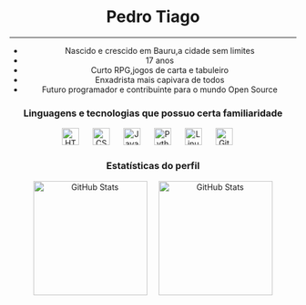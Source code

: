 <div align="center">

# Pedro Tiago
---

- Nascido e crescido em Bauru,a cidade sem limites
- 17 anos
- Curto RPG,jogos de carta e tabuleiro
- Enxadrista mais capivara de todos
- Futuro programador e contribuinte para o mundo Open Source 

### Linguagens e tecnologias que possuo certa familiaridade

<p>
  <img 
      alt="HTML"
      title="HTML" 
      width="30px" 
      style="margin-right: 20px;" 
      src="https://cdn.jsdelivr.net/gh/devicons/devicon@latest/icons/html5/html5-original.svg" 
  />
  <img 
      alt="CSS" 
      title="CSS"
      width="30px" 
      style="margin-right: 20px;" 
      src="https://cdn.jsdelivr.net/gh/devicons/devicon@latest/icons/css3/css3-original.svg" 
  />
<img 
      alt="Javascript" 
      title="Javascript"
      width="30px" 
      style="margin-right: 20px;" 
      src="https://cdn.jsdelivr.net/gh/devicons/devicon@latest/icons/javascript/javascript-original.svg" 
  />      
  <img 
      alt="Python" 
      title="Python"
      width="30px" 
      style="margin-right: 20px;" 
      src="https://cdn.jsdelivr.net/gh/devicons/devicon@latest/icons/python/python-original.svg" 
  />
  <img 
      alt="Linux"
      title="Linux" 
      width="30px" 
      style="margin-right: 20px;" 
      src="https://cdn.jsdelivr.net/gh/devicons/devicon@latest/icons/linux/linux-original.svg" 
  />
  <img 
      alt="Git"
      title="Git" 
      width="30px" 
      style="margin-right: 20px;" 
      src="https://cdn.jsdelivr.net/gh/devicons/devicon@latest/icons/git/git-original.svg" 
  />
</p>

### Estatísticas do perfil

<div style="display: flex; justify-content: center; gap: 20px;">
  <img 
      alt="GitHub Stats" 
      height="200" 
      src="https://github-readme-stats.vercel.app/api?username=PedroTiago23&show_icons=true&theme=tokyonight&include_all_commits=true&locale=pt-br" 
  />
  <img 
      alt="GitHub Stats" 
      height="200" 
      src="https://github-readme-stats.vercel.app/api/top-langs/?username=PedroTiago23&theme=tokyonight&layout=compact&custom_title=Tecnologias&langs_count=9" 
  />
</div>

</div>
